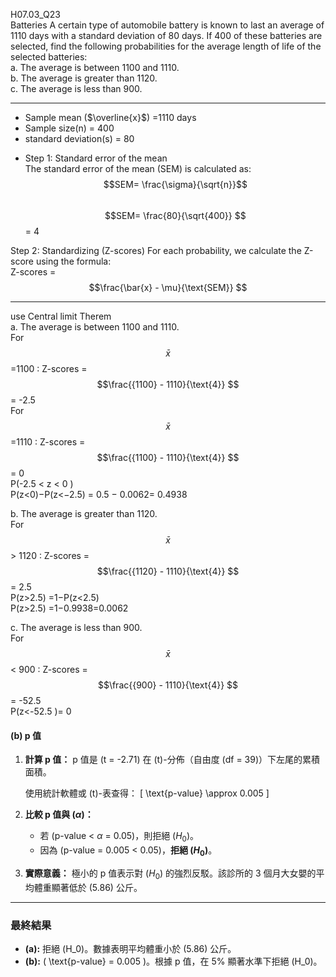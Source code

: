 H07.03_Q23  
Batteries A certain type of automobile battery is known to last an average of 1110 days with a standard deviation of 80 days. 
If 400 of these batteries are selected, find the following probabilities for the average length of life of the selected batteries:  
a. The average is between 1100 and 1110.  
b. The average is greater than 1120.  
c. The average is less than 900.  

---
- Sample mean ($\overline{x}$) =1110 days  
- Sample size(n) = 400  
- standard deviation(s) = 80  

* Step 1: Standard error of the mean  
  The standard error of the mean (SEM) is calculated as:  
  $$SEM= \frac{\sigma}{\sqrt{n}}$$    
  $$SEM= \frac{80}{\sqrt{400}} $$ = 4  

Step 2: Standardizing (Z-scores)
  For each probability, we calculate the Z-score using the formula:  
  Z-scores = $$\frac{\bar{x} - \mu}{\text{SEM}} $$  

---
use Central limit Therem  
a. The average is between 1100 and 1110.  
For $$\bar{x}$$ =1100 : Z-scores = $$\frac{{1100} - 1110}{\text{4}} $$  = -2.5  
For $$\bar{x}$$ =1110 : Z-scores = $$\frac{{1100} - 1110}{\text{4}} $$  = 0  
P(-2.5 < z < 0 )  
P(z<0)−P(z<−2.5) = 0.5 − 0.0062= 0.4938 

b. The average is greater than 1120.  
For $$\bar{x}$$ > 1120 : Z-scores = $$\frac{{1120} - 1110}{\text{4}} $$  = 2.5  
P(z>2.5) =1−P(z<2.5)  
P(z>2.5) =1−0.9938=0.0062


c. The average is less than 900.  
For $$\bar{x}$$ < 900  : Z-scores = $$\frac{{900} - 1110}{\text{4}} $$  = -52.5  
P(z<-52.5 )= 0 



#### (b) p 值

1. **計算 p 值：**
    p 值是 \(t = -2.71\) 在 \(t\)-分佈（自由度 \(df = 39\)）下左尾的累積面積。
    
    使用統計軟體或 \(t\)-表查得：
    \[
    \text{p-value} \approx 0.005
    \]

2. **比較 p 值與 \($\alpha$)：**
    - 若 \($\text{p-value}$ < $\alpha$ = 0.05\)，則拒絕 \($H_0$\)。
    - 因為 \($\text{p-value}$ = 0.005 < 0.05\)，**拒絕 \($H_0$\)**。

3. **實際意義：**
    極小的 p 值表示對 \($H_0$\) 的強烈反駁。該診所的 3 個月大女嬰的平均體重顯著低於 \(5.86\) 公斤。

---

### **最終結果**
- **(a):** 拒絕 \(H_0\)。數據表明平均體重小於 \(5.86\) 公斤。
- **(b):** \( \text{p-value} = 0.005 \)。根據 p 值，在 5% 顯著水準下拒絕 \(H_0\)。
  
